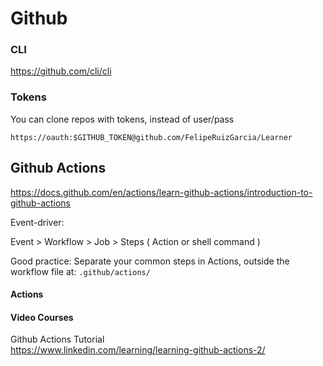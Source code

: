 # Github

### CLI

https://github.com/cli/cli

### Tokens

You can clone repos with tokens, instead of user/pass
```
https://oauth:$GITHUB_TOKEN@github.com/FelipeRuizGarcia/Learner
```


## Github Actions

https://docs.github.com/en/actions/learn-github-actions/introduction-to-github-actions

Event-driver:

Event >  Workflow >  Job >  Steps ( Action or shell command )

Good practice:
Separate your common steps in Actions, outside the workflow file at:  `.github/actions/`



#### Actions


#### Video Courses

Github Actions Tutorial
<br>
https://www.linkedin.com/learning/learning-github-actions-2/

